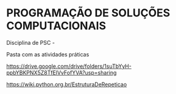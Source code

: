 # PROGRAMAÇÃO DE SOLUÇÕES COMPUTACIONAIS
Disciplina de PSC - 


Pasta com as atividades práticas

https://drive.google.com/drive/folders/1suTbYyH-ppbYBKPNX5Z8TfElVvFofYVA?usp=sharing




https://wiki.python.org.br/EstruturaDeRepeticao
